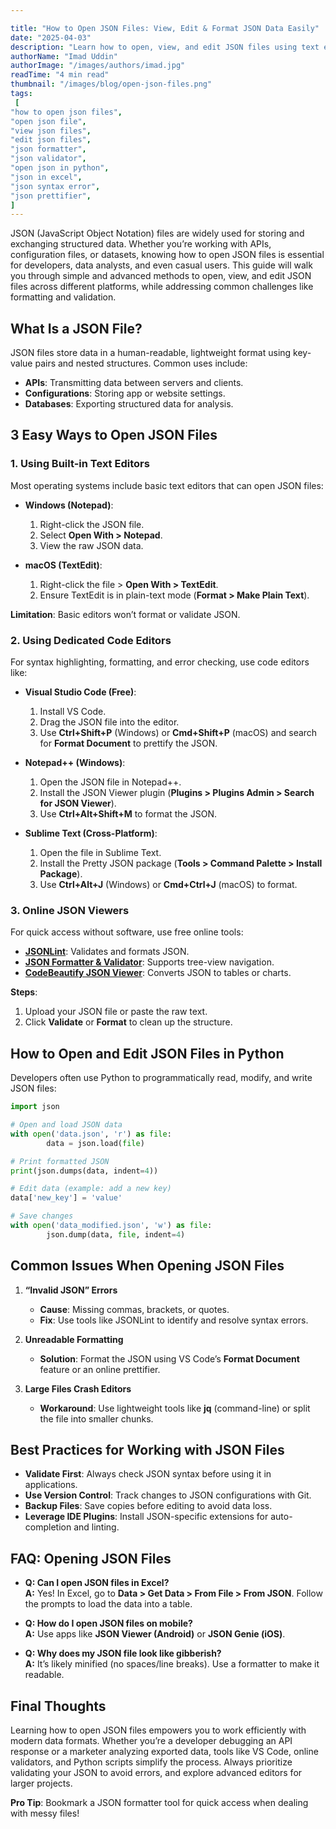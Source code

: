 ```yaml
---

title: "How to Open JSON Files: View, Edit & Format JSON Data Easily"  
date: "2025-04-03"  
description: "Learn how to open, view, and edit JSON files using text editors, Python, VS Code, and online validators. Fix formatting errors and handle large files without crashes."  
authorName: "Imad Uddin"  
authorImage: "/images/authors/imad.jpg"  
readTime: "4 min read"  
thumbnail: "/images/blog/open-json-files.png"  
tags:  
 [
"how to open json files",
"open json file",
"view json files",
"edit json files",
"json formatter",
"json validator",
"open json in python",
"json in excel",
"json syntax error",
"json prettifier",
]  
---
```


JSON (JavaScript Object Notation) files are widely used for storing and exchanging structured data. Whether you’re working with APIs, configuration files, or datasets, knowing how to open JSON files is essential for developers, data analysts, and even casual users. This guide will walk you through simple and advanced methods to open, view, and edit JSON files across different platforms, while addressing common challenges like formatting and validation.

## What Is a JSON File?

JSON files store data in a human-readable, lightweight format using key-value pairs and nested structures. Common uses include:

- **APIs**: Transmitting data between servers and clients.
- **Configurations**: Storing app or website settings.
- **Databases**: Exporting structured data for analysis.

## 3 Easy Ways to Open JSON Files

### 1. Using Built-in Text Editors

Most operating systems include basic text editors that can open JSON files:

- **Windows (Notepad)**:

  1. Right-click the JSON file.
  2. Select **Open With > Notepad**.
  3. View the raw JSON data.

- **macOS (TextEdit)**:
  1. Right-click the file > **Open With > TextEdit**.
  2. Ensure TextEdit is in plain-text mode (**Format > Make Plain Text**).

**Limitation**: Basic editors won’t format or validate JSON.

### 2. Using Dedicated Code Editors

For syntax highlighting, formatting, and error checking, use code editors like:

- **Visual Studio Code (Free)**:

  1. Install VS Code.
  2. Drag the JSON file into the editor.
  3. Use **Ctrl+Shift+P** (Windows) or **Cmd+Shift+P** (macOS) and search for **Format Document** to prettify the JSON.

- **Notepad++ (Windows)**:

  1. Open the JSON file in Notepad++.
  2. Install the JSON Viewer plugin (**Plugins > Plugins Admin > Search for JSON Viewer**).
  3. Use **Ctrl+Alt+Shift+M** to format the JSON.

- **Sublime Text (Cross-Platform)**:
  1. Open the file in Sublime Text.
  2. Install the Pretty JSON package (**Tools > Command Palette > Install Package**).
  3. Use **Ctrl+Alt+J** (Windows) or **Cmd+Ctrl+J** (macOS) to format.

### 3. Online JSON Viewers

For quick access without software, use free online tools:

- **[JSONLint](https://jsonlint.com)**: Validates and formats JSON.
- **[JSON Formatter & Validator](https://jsonformatter.org)**: Supports tree-view navigation.
- **[CodeBeautify JSON Viewer](https://codebeautify.org/jsonviewer)**: Converts JSON to tables or charts.

**Steps**:

1. Upload your JSON file or paste the raw text.
2. Click **Validate** or **Format** to clean up the structure.

## How to Open and Edit JSON Files in Python

Developers often use Python to programmatically read, modify, and write JSON files:

```python
import json

# Open and load JSON data
with open('data.json', 'r') as file:
        data = json.load(file)

# Print formatted JSON
print(json.dumps(data, indent=4))

# Edit data (example: add a new key)
data['new_key'] = 'value'

# Save changes
with open('data_modified.json', 'w') as file:
        json.dump(data, file, indent=4)
```

## Common Issues When Opening JSON Files

1. **“Invalid JSON” Errors**

   - **Cause**: Missing commas, brackets, or quotes.
   - **Fix**: Use tools like JSONLint to identify and resolve syntax errors.

2. **Unreadable Formatting**

   - **Solution**: Format the JSON using VS Code’s **Format Document** feature or an online prettifier.

3. **Large Files Crash Editors**
   - **Workaround**: Use lightweight tools like **jq** (command-line) or split the file into smaller chunks.

## Best Practices for Working with JSON Files

- **Validate First**: Always check JSON syntax before using it in applications.
- **Use Version Control**: Track changes to JSON configurations with Git.
- **Backup Files**: Save copies before editing to avoid data loss.
- **Leverage IDE Plugins**: Install JSON-specific extensions for auto-completion and linting.

## FAQ: Opening JSON Files

- **Q: Can I open JSON files in Excel?**  
   **A:** Yes! In Excel, go to **Data > Get Data > From File > From JSON**. Follow the prompts to load the data into a table.

- **Q: How do I open JSON files on mobile?**  
   **A:** Use apps like **JSON Viewer (Android)** or **JSON Genie (iOS)**.

- **Q: Why does my JSON file look like gibberish?**  
   **A:** It’s likely minified (no spaces/line breaks). Use a formatter to make it readable.

## Final Thoughts

Learning how to open JSON files empowers you to work efficiently with modern data formats. Whether you’re a developer debugging an API response or a marketer analyzing exported data, tools like VS Code, online validators, and Python scripts simplify the process. Always prioritize validating your JSON to avoid errors, and explore advanced editors for larger projects.

**Pro Tip**: Bookmark a JSON formatter tool for quick access when dealing with messy files!
